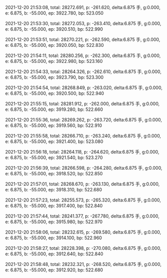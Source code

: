 2021-12-20 21:53:08, total: 28272.691, p: -261.620, delta:6.875 手, g:0.000, e: 6.875, b: -55.000, ep: 3922.780, bp: 523.050

2021-12-20 21:53:30, total: 28272.053, p: -263.410, delta:6.875 手, g:0.000, e: 6.875, b: -55.000, ep: 3920.510, bp: 522.990

2021-12-20 21:53:51, total: 28270.221, p: -262.590, delta:6.875 手, g:0.000, e: 6.875, b: -55.000, ep: 3920.050, bp: 522.830

2021-12-20 21:54:11, total: 28280.256, p: -262.300, delta:6.875 手, g:0.000, e: 6.875, b: -55.000, ep: 3922.980, bp: 523.160

2021-12-20 21:54:33, total: 28264.326, p: -262.610, delta:6.875 手, g:0.000, e: 6.875, b: -55.000, ep: 3923.790, bp: 523.300

2021-12-20 21:54:54, total: 28268.849, p: -263.020, delta:6.875 手, g:0.000, e: 6.875, b: -55.000, ep: 3920.500, bp: 522.940

2021-12-20 21:55:15, total: 28281.912, p: -262.000, delta:6.875 手, g:0.000, e: 6.875, b: -55.000, ep: 3919.280, bp: 522.660

2021-12-20 21:55:36, total: 28269.262, p: -263.720, delta:6.875 手, g:0.000, e: 6.875, b: -55.000, ep: 3919.560, bp: 522.910

2021-12-20 21:55:58, total: 28266.710, p: -263.240, delta:6.875 手, g:0.000, e: 6.875, b: -55.000, ep: 3921.400, bp: 523.080

2021-12-20 21:56:18, total: 28264.118, p: -264.620, delta:6.875 手, g:0.000, e: 6.875, b: -55.000, ep: 3921.540, bp: 523.270

2021-12-20 21:56:39, total: 28266.598, p: -264.280, delta:6.875 手, g:0.000, e: 6.875, b: -55.000, ep: 3918.520, bp: 522.850

2021-12-20 21:57:01, total: 28268.670, p: -263.130, delta:6.875 手, g:0.000, e: 6.875, b: -55.000, ep: 3918.310, bp: 522.680

2021-12-20 21:57:23, total: 28255.573, p: -265.320, delta:6.875 手, g:0.000, e: 6.875, b: -55.000, ep: 3917.400, bp: 522.840

2021-12-20 21:57:44, total: 28241.377, p: -267.780, delta:6.875 手, g:0.000, e: 6.875, b: -55.000, ep: 3915.980, bp: 522.970

2021-12-20 21:58:06, total: 28232.615, p: -269.580, delta:6.875 手, g:0.000, e: 6.875, b: -55.000, ep: 3914.100, bp: 522.960

2021-12-20 21:58:27, total: 28228.398, p: -270.080, delta:6.875 手, g:0.000, e: 6.875, b: -55.000, ep: 3912.640, bp: 522.840

2021-12-20 21:58:48, total: 28232.321, p: -268.520, delta:6.875 手, g:0.000, e: 6.875, b: -55.000, ep: 3912.920, bp: 522.680